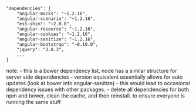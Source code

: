 
```
"dependencies": {
    "angular-mocks": "~1.2.16",
    "angular-scenario": "~1.2.16",
    "es5-shim": "~2.0.8",
    "angular-resource": "~1.2.16",
    "angular-cookies": "~1.2.16",
    "angular-sanitize": "~1.2.16",
    "angular-bootstrap": "~0.10.0",
    "jquery": "2.0.3",
    ...
}
```

note:
    - this is a bower dependency list, node has a similar structure for server side dependencies
    - version equivalent essentially allows for auto updates (look at bower info angular-sanitize)
    - this would lead to occasional dependency issues with other packages.
    - delete all dependencies for both npm and bower, clean the cache, and then reinstall. to ensure everyone is running the same stuff
